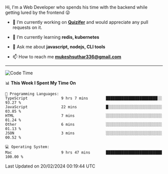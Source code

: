 Hi, I'm a Web Developer who spends his time with the backend while getting lured by the frontend 😜

- 🔭 I’m currently working on **[Quizifer](https://github.com/SutharMukesh/Quizifer/)** and would appreciate any pull requests on it.

- 🌱 I’m currently learning **redis, kubernetes**

- 💬 Ask me about **javascript, nodejs, CLI tools**

- 📫 How to reach me **mukeshsuthar336@gmail.com**

---
<!--START_SECTION:waka-->
![Code Time](http://img.shields.io/badge/Code%20Time-2%2C824%20hrs%208%20mins-blue)

📊 **This Week I Spent My Time On** 

```text
💬 Programming Languages: 
TypeScript               9 hrs 7 mins        ███████████████████████░░   93.27 % 
JavaScript               22 mins             █░░░░░░░░░░░░░░░░░░░░░░░░   03.85 % 
HTML                     7 mins              ░░░░░░░░░░░░░░░░░░░░░░░░░   01.24 % 
Other                    6 mins              ░░░░░░░░░░░░░░░░░░░░░░░░░   01.13 % 
JSON                     3 mins              ░░░░░░░░░░░░░░░░░░░░░░░░░   00.52 % 

💻 Operating System: 
Mac                      9 hrs 47 mins       █████████████████████████   100.00 % 
```


 Last Updated on 20/02/2024 00:19:44 UTC
<!--END_SECTION:waka-->

